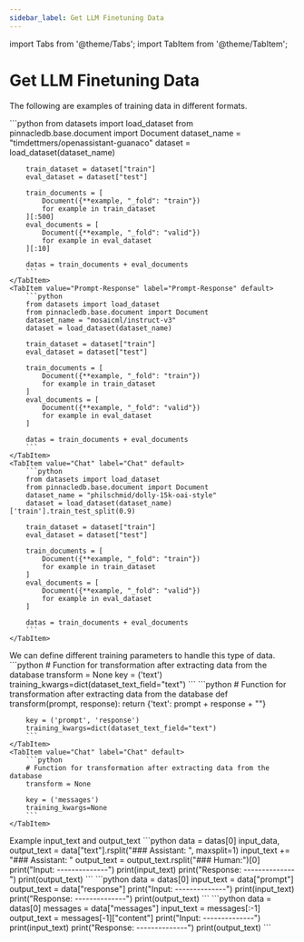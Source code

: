 ```yaml
---
sidebar_label: Get LLM Finetuning Data
---
```

import Tabs from '@theme/Tabs';
import TabItem from '@theme/TabItem';

<!-- TABS -->
# Get LLM Finetuning Data

The following are examples of training data in different formats.


<Tabs>
    <TabItem value="Text" label="Text" default>
        ```python
        from datasets import load_dataset
        from pinnacledb.base.document import Document
        dataset_name = "timdettmers/openassistant-guanaco"
        dataset = load_dataset(dataset_name)
        
        train_dataset = dataset["train"]
        eval_dataset = dataset["test"]
        
        train_documents = [
            Document({**example, "_fold": "train"})
            for example in train_dataset
        ][:500]
        eval_documents = [
            Document({**example, "_fold": "valid"})
            for example in eval_dataset
        ][:10]
        
        datas = train_documents + eval_documents        
        ```
    </TabItem>
    <TabItem value="Prompt-Response" label="Prompt-Response" default>
        ```python
        from datasets import load_dataset
        from pinnacledb.base.document import Document
        dataset_name = "mosaicml/instruct-v3"
        dataset = load_dataset(dataset_name)
        
        train_dataset = dataset["train"]
        eval_dataset = dataset["test"]
        
        train_documents = [
            Document({**example, "_fold": "train"})
            for example in train_dataset
        ]
        eval_documents = [
            Document({**example, "_fold": "valid"})
            for example in eval_dataset
        ]
        
        datas = train_documents + eval_documents        
        ```
    </TabItem>
    <TabItem value="Chat" label="Chat" default>
        ```python
        from datasets import load_dataset
        from pinnacledb.base.document import Document
        dataset_name = "philschmid/dolly-15k-oai-style"
        dataset = load_dataset(dataset_name)['train'].train_test_split(0.9)
        
        train_dataset = dataset["train"]
        eval_dataset = dataset["test"]
        
        train_documents = [
            Document({**example, "_fold": "train"})
            for example in train_dataset
        ]
        eval_documents = [
            Document({**example, "_fold": "valid"})
            for example in eval_dataset
        ]
        
        datas = train_documents + eval_documents        
        ```
    </TabItem>
</Tabs>
We can define different training parameters to handle this type of data.


<Tabs>
    <TabItem value="Text" label="Text" default>
        ```python
        # Function for transformation after extracting data from the database
        transform = None
        key = ('text')
        training_kwargs=dict(dataset_text_field="text")        
        ```
    </TabItem>
    <TabItem value="Prompt-Response" label="Prompt-Response" default>
        ```python
        # Function for transformation after extracting data from the database
        def transform(prompt, response):
            return {'text': prompt + response + "</s>"}
        
        key = ('prompt', 'response')
        training_kwargs=dict(dataset_text_field="text")        
        ```
    </TabItem>
    <TabItem value="Chat" label="Chat" default>
        ```python
        # Function for transformation after extracting data from the database
        transform = None
        
        key = ('messages')
        training_kwargs=None        
        ```
    </TabItem>
</Tabs>
Example input_text and output_text


<Tabs>
    <TabItem value="Text" label="Text" default>
        ```python
        data = datas[0]
        input_data, output_text = data["text"].rsplit("### Assistant: ", maxsplit=1)
        input_text += "### Assistant: "
        output_text = output_text.rsplit("### Human:")[0]
        print("Input: --------------")
        print(input_text)
        print("Response: --------------")
        print(output_text)        
        ```
    </TabItem>
    <TabItem value="Prompt-Response" label="Prompt-Response" default>
        ```python
        data = datas[0]
        input_text = data["prompt"]
        output_text = data["response"]
        print("Input: --------------")
        print(input_text)
        print("Response: --------------")
        print(output_text)        
        ```
    </TabItem>
    <TabItem value="Chat" label="Chat" default>
        ```python
        data = datas[0]
        messages = data["messages"]
        input_text = messages[:-1]
        output_text = messages[-1]["content"]
        print("Input: --------------")
        print(input_text)
        print("Response: --------------")
        print(output_text)        
        ```
    </TabItem>
</Tabs>
